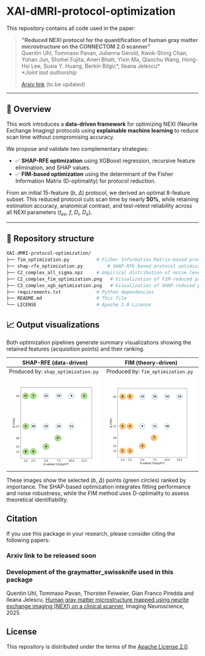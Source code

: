 # XAI-dMRI-protocol-optimization

This repository contains all code used in the paper:

> **"Reduced NEXI protocol for the quantification of human gray matter microstructure on the CONNECTOM 2.0 scanner"**  
> Quentin Uhl, Tommaso Pavan, Julianna Gerold, Kwok-Shing Chan, Yohan Jun, Shohei Fujita, Aneri Bhatt, Yixin Ma, Qiaochu Wang, Hong-Hsi Lee, Susie Y. Huang, Berkin Bilgic\*, Ileana Jelescu\*  
> _\*Joint last authorship_  
>  
> [Arxiv link](https://github.com/QuentinUhl/XAI-dMRI-protocol-optimization) (to be updated)

---

## 📌 Overview

This work introduces a **data-driven framework** for optimizing NEXI (Neurite Exchange Imaging) protocols using **explainable machine learning** to reduce scan time without compromising accuracy.

We propose and validate two complementary strategies:

- ✅ **SHAP-RFE optimization** using XGBoost regression, recursive feature elimination, and SHAP values.
- ✅ **FIM-based optimization** using the determinant of the Fisher Information Matrix (D-optimality) for protocol reduction.

From an initial 15-feature ($b$, $\Delta$) protocol, we derived an optimal 8-feature subset. This reduced protocol cuts scan time by nearly **50%**, while retaining estimation accuracy, anatomical contrast, and test-retest reliability across all NEXI parameters ($t_{ex}$, $f$, $D_i$, $D_e$).

---

## 📂 Repository structure

```bash
XAI-dMRI-protocol-optimization/
├── fim_optimization.py          # Fisher Information Matrix-based protocol reduction
├── shap-rfe_optimization.py         # SHAP-RFE-based protocol optimization using XGBoost
├── C2_complex_all_sigma.npz     # Empirical distribution of noise levels (sigma)
├── C2_complex_fim_optimization.png   # Visualization of FIM-reduced protocol
├── C2_complex_xgb_optimization.png   # Visualization of SHAP-reduced protocol
├── requirements.txt             # Python dependencies
├── README.md                    # This file
└── LICENSE                      # Apache 2.0 License
```

## 📈 Output visualizations

Both optimization pipelines generate summary visualizations showing the retained features (acquisition points) and their ranking.

| SHAP-RFE (data-driven)                          | FIM (theory-driven)                           |
|--------------------------------------------------|-----------------------------------------------|
| Produced by: `shap_optimization.py`              | Produced by: `fim_optimization.py`            |
| ![SHAP](./C2_complex_xgb_optimization.png)       | ![FIM](./C2_complex_fim_optimization.png)      |

These images show the selected ($b$, $\Delta$) points (green circles) ranked by importance. The SHAP-based optimization integrates fitting performance and noise robustness, while the FIM method uses D-optimality to assess theoretical identifiability.



## Citation

If you use this package in your research, please consider citing the following papers:

### Arxiv link to be released soon

### Development of the graymatter_swissknife used in this package
Quentin Uhl, Tommaso Pavan, Thorsten Feiweier, Gian Franco Piredda and Ileana Jelescu, [Human gray matter microstructure mapped using neurite exchange imaging (NEXI) on a clinical scanner](https://direct.mit.edu/imag/article/doi/10.1162/IMAG.a.32/130941/Human-gray-matter-microstructure-mapped-using), Imaging Neuroscience, 2025

## License

This repository is distributed under the terms of the [Apache License 2.0](https://spdx.org/licenses/Apache-2.0.html).
